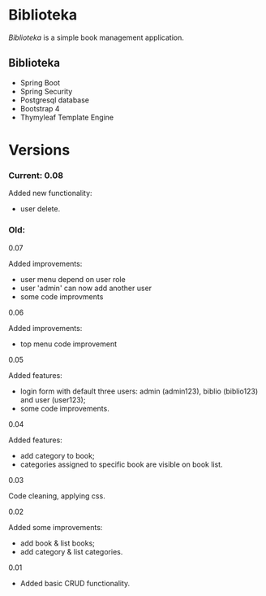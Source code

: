 # Biblioteka

*Biblioteka* is a simple book management application.


## Biblioteka

- Spring Boot
- Spring Security
- Postgresql database
- Bootstrap 4
- Thymyleaf Template Engine



# Versions
### Current:  0.08

Added new functionality: 
* user delete.


### Old:
0.07

Added improvements:
* user menu depend on user role
* user 'admin' can now add another user
* some code improvments


0.06

Added improvements:
* top menu code improvement


0.05

Added features:
* login form with default three users: admin (admin123), biblio (biblio123) and user (user123);
* some code improvements.



0.04

Added features:
* add category to book;
* categories assigned to specific book are visible on book list.


0.03

Code cleaning, applying css.


0.02 

Added some improvements:
* add book & list books;
* add category & list categories.

0.01
* Added basic CRUD functionality.

